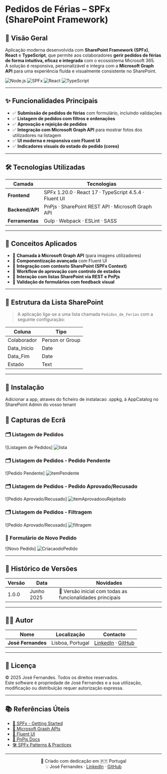 # Pedidos de Férias – SPFx (SharePoint Framework)

## 📌 Visão Geral

Aplicação moderna desenvolvida com **SharePoint Framework (SPFx)**, **React** e **TypeScript**, que permite aos colaboradores **gerir pedidos de férias de forma intuitiva, eficaz e integrada** com o ecossistema Microsoft 365.  
A solução é responsiva, personalizável e integra com a **Microsoft Graph API** para uma experiência fluida e visualmente consistente no SharePoint.

![Node.js](https://img.shields.io/badge/Node.js-18.20.8-brightgreen.svg)
![SPFx](https://img.shields.io/badge/SharePoint%20Framework-1.20.0-green.svg)
![React](https://img.shields.io/badge/React-17.0.1-blue.svg)
![TypeScript](https://img.shields.io/badge/TypeScript-4.5.4-blue.svg)

---

## ✨ Funcionalidades Principais

- ✅ **Submissão de pedidos de férias** com formulário, incluíndo validações
- ✅ **Listagem de pedidos com filtros e ordenações**
- ✅ **Aprovação e rejeição de pedidos**
- ✅ **Integração com Microsoft Graph API** para mostrar fotos dos utilizadores na listagem
- ✅ **UI moderna e responsiva com Fluent UI**
- ✅ **Indicadores visuais do estado do pedido (cores)**

---

## 🛠️ Tecnologias Utilizadas

| Camada | Tecnologias |
|--------|-------------|
| **Frontend** | SPFx 1.20.0 · React 17 · TypeScript 4.5.4 · Fluent UI |
| **Backend/API** | PnPjs · SharePoint REST API · Microsoft Graph API |
| **Ferramentas** | Gulp · Webpack · ESLint · SASS |

---

## 🧠 Conceitos Aplicados

- 🔄 **Chamada à Microsoft Graph API** (para imagens utilizadores)
- 🧩 **Componentização avançada** com Fluent UI
- 🔐 **Integração com contexto SharePoint (SPFx Context)**
- 🚦 **Workflow de aprovação com controlo de estados**
- 📂 **Interação com listas SharePoint via REST e PnPjs**
- 🎯 **Validação de formulários com feedback visual**

---

## 🧱 Estrutura da Lista SharePoint

> A aplicação liga-se a uma lista chamada `Pedidos_de_Ferias` com a seguinte configuração:

| Coluna         | Tipo                |
|----------------|---------------------|
| Colaborador    | Person or Group     |
| Data_Inicio    | Date                |
| Data_Fim       | Date                |
| Estado         | Text                |

---

## 🚀 Instalação 

Adicionar a app, atraves do ficheiro de instalacao .sppkg, à AppCatalog no SharePoint Admin do vosso tenant 

## 📸 Capturas de Ecrã

### 🗂️ Listagem de Pedidos
![Listagem de Pedidos] ![lista](../Pedidos/src/webparts/pedidos/assets/lista.png)

### 🗂️ Listagem de Pedidos - Pedido Pendente
![Pedido Pendente] ![itemPendente](../Pedidos/src/webparts/pedidos/assets/itemPendente.png)

### 🗂️ Listagem de Pedidos - Pedido Aprovado/Recusado
![Pedido Aprovado/Recusado] ![itemAprovadoouRejeitado](../Pedidos/src/webparts/pedidos/assets/itemAprovadoouRejeitado.png)

### 🗂️ Listagem de Pedidos - Filtragem
![Pedido Aprovado/Recusado] ![filtragem](../Pedidos/src/webparts/pedidos/assets/filtragem.png)

### 📝 Formulário de Novo Pedido
![Novo Pedido] ![CriacaodoPedido](../Pedidos/src/webparts/pedidos/assets/CriacaodoPedido.png)

---

## 📅 Histórico de Versões

| Versão | Data         | Novidades                                               |
|--------|--------------|---------------------------------------------------------|
| 1.0.0  |  Junho 2025  | 🚀 Versão inicial com todas as funcionalidades principais |

---

## 👨‍💻 Autor

| Nome            | Localização       | Contacto |
|-----------------|-------------------|----------|
| **José Fernandes** | Lisboa, Portugal | [LinkedIn](https://www.linkedin.com/in/jose-fernandes00/) · [GitHub](https://github.com/zemanel20) |

---

## 📜 Licença

© 2025 José Fernandes. Todos os direitos reservados.  
Este software é propriedade de José Fernandes e a sua utilização, modificação ou distribuição requer autorização expressa.

---

## 📚 Referências Úteis

- [📘 SPFx - Getting Started](https://learn.microsoft.com/en-us/sharepoint/dev/spfx/set-up-your-developer-tenant)
- [🧠 Microsoft Graph APIs](https://learn.microsoft.com/en-us/sharepoint/dev/spfx/web-parts/get-started/using-microsoft-graph-apis)
- [🧱 Fluent UI](https://developer.microsoft.com/en-us/fluentui)
- [🔧 PnPjs Docs](https://pnp.github.io/pnpjs/)
- [🛠️ SPFx Patterns & Practices](https://aka.ms/m365pnp)

---

<div align="center">

🔧 Criado com dedicação em 🇵🇹 Portugal  
💡 José Fernandes · [LinkedIn](https://www.linkedin.com/in/jose-fernandes00/) · [GitHub](https://github.com/zemanel20)

</div>

